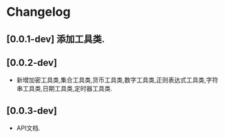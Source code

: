 # Changelog

## [0.0.1-dev] 添加工具类.

## [0.0.2-dev]
* 新增加密工具类,集合工具类,货币工具类,数字工具类,正则表达式工具类,字符串工具类,日期工具类,定时器工具类.

## [0.0.3-dev]
* API文档.